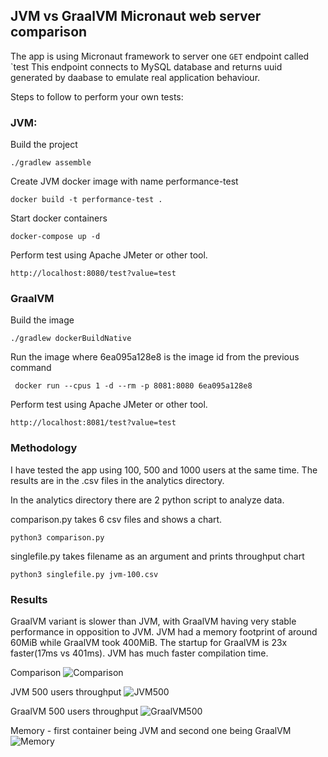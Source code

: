 ## JVM vs GraalVM Micronaut web server comparison
The app is using Micronaut framework to server one `GET` endpoint called `test
This endpoint connects to MySQL database and returns uuid generated by daabase to emulate real application behaviour.

Steps to follow to perform your own tests:
### JVM:
Build the project
```shell
./gradlew assemble
```
Create JVM docker image with name performance-test
```shell
docker build -t performance-test .
```
Start docker containers
```shell
docker-compose up -d
```
Perform test using Apache JMeter or other tool.
```shell
http://localhost:8080/test?value=test
```
### GraalVM
Build the image
```shell
./gradlew dockerBuildNative
```
Run the image where 6ea095a128e8 is the image id from the previous command
```shell
 docker run --cpus 1 -d --rm -p 8081:8080 6ea095a128e8
```
Perform test using Apache JMeter or other tool.
```shell
http://localhost:8081/test?value=test
```
### Methodology
I have tested the app using 100, 500 and 1000 users at the same time. The results are in the .csv files in the analytics directory.

In the analytics directory there are 2 python script to analyze data.

comparison.py takes 6 csv files and shows a chart.
```shell
python3 comparison.py
```

singlefile.py takes filename as an argument and prints throughput chart
```shell
python3 singlefile.py jvm-100.csv
```



### Results
GraalVM variant is slower than JVM, with GraalVM having very stable performance in opposition to JVM.
JVM had a memory footprint of around 60MiB while GraalVM took 400MiB. The startup for GraalVM is 23x faster(17ms vs 401ms).
JVM has much faster compilation time.

Comparison
![Comparison](https://user-images.githubusercontent.com/10707925/273477949-8390dc2c-2fe5-45f8-84c4-0a3be325034c.png)

JVM 500 users throughput
![JVM500](https://user-images.githubusercontent.com/10707925/273478109-f846327d-ff78-44fe-b7dc-831f075db306.png)

GraalVM 500 users throughput
![GraalVM500](https://user-images.githubusercontent.com/10707925/273478110-5fbad0a8-1127-4b14-8a92-515f84f86293.png)

Memory - first container being JVM and second one being GraalVM
![Memory](https://user-images.githubusercontent.com/10707925/273477951-2f6c9f79-e9b6-4aa8-9205-f951d8113d2c.png)
